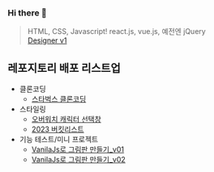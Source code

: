 ### Hi there 👋

> HTML, CSS, Javascript! react.js, vue.js, 예전엔 jQuery <br />
> <a href="https://zippy-cupcake-a6fced.netlify.app/" target="_blank"> Designer v1</a>

## 레포지토리 배포 리스트업
- 클론코딩
  - <a href="https://dbk-starbucks.netlify.app/" target="_blank"> 스타벅스 클론코딩 </a>
- 스타일링
  - <a href="https://nimble-valkyrie-6f4bb6.netlify.app/overwatch-hero-selector/index.html" target="_blank"> 오버워치 캐릭터 선택창 </a>
  - <a href="https://dbk1109.github.io/dbk1109/" target="_blank"> 2023 버킷리스트</a>
- 기능 테스트/미니 프로젝트
  - <a href="https://dbk-paint-old.netlify.app/" target="_blank"> VanilaJs로 그림판 만들기_v01</a>
  - <a href="https://dbk-paint.netlify.app/" target="_blank"> VanilaJs로 그림판 만들기_v02</a>
